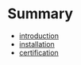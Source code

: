 # Summary

* [introduction](introduction.md)
* [installation](installation.md)
* [certification](certification.md)

